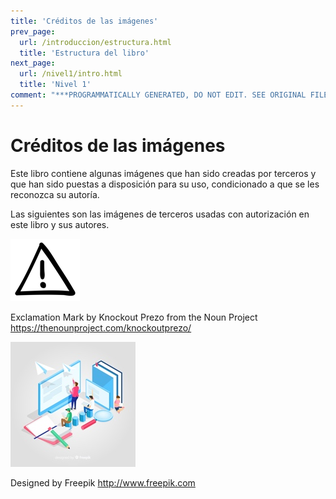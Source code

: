 ```yaml
---
title: 'Créditos de las imágenes'
prev_page:
  url: /introduccion/estructura.html
  title: 'Estructura del libro'
next_page:
  url: /nivel1/intro.html
  title: 'Nivel 1'
comment: "***PROGRAMMATICALLY GENERATED, DO NOT EDIT. SEE ORIGINAL FILES IN /content***"
---
```

# Créditos de las imágenes

Este libro contiene algunas imágenes que han sido creadas por terceros y que han sido puestas a disposición para su uso, condicionado a que se les reconozca su autoría.

Las siguientes son las imágenes de terceros usadas con autorización en este libro y sus autores.

![](./sources/exclamation_mark.png)

Exclamation Mark by Knockout Prezo from the Noun Project
<https://thenounproject.com/knockoutprezo/>




![](./sources/portada_small.jpg)

Designed by Freepik
<http://www.freepik.com>

